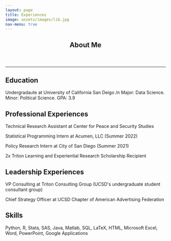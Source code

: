 ```yaml
---
layout: page
title: Experiences
image: assets/images/lib.jpg
nav-menu: true
---
```


<!-- Main -->
<div id="main" class="alt">

<!-- One -->
<section id="one">
	<div class="inner">
		<header class="major">
			<h1>About Me</h1>
		</header>
<hr class="major" />

<!-- Elements -->
<h2 id="elements">Education</h2>
<div class="row 200%">
	<p>Undergradaute at University of California San Deigo /n Major: Data Science. Minor: Political Science. GPA: 3.9</p>

<h2 id="elements">Professional Experiences</h2>
	<p>Technical Research Assistant at Center for Peace and Security Studies</p>
	<p>Statistical Programming Intern at Acumen, LLC (Summer 2022)</p>
	<p>Policy Research Intern at City of San Diego (Summer 2021)</p>
	<p>2x Triton Learning and Experiential Research Scholarship Recipient</p>

<h2 id="elements">Leadership Experiences</h2>
	<p>VP Consulting at Triton Consulting Group (UCSD's undergraduate student consultant group)</p>
	<p>Chief Strategy Officer at UCSD Chapter of American Advertising Federation</p>

<h2 id="elements">Skills</h2>
<div class="row 200%">
	<p>Python, R, Stata, SAS, Java, Matlab, SQL, LaTeX, HTML, Microsoft Excel, Word, PowerPoint, Google Applications</p>
	<div class="6u 12u$(medium)">



